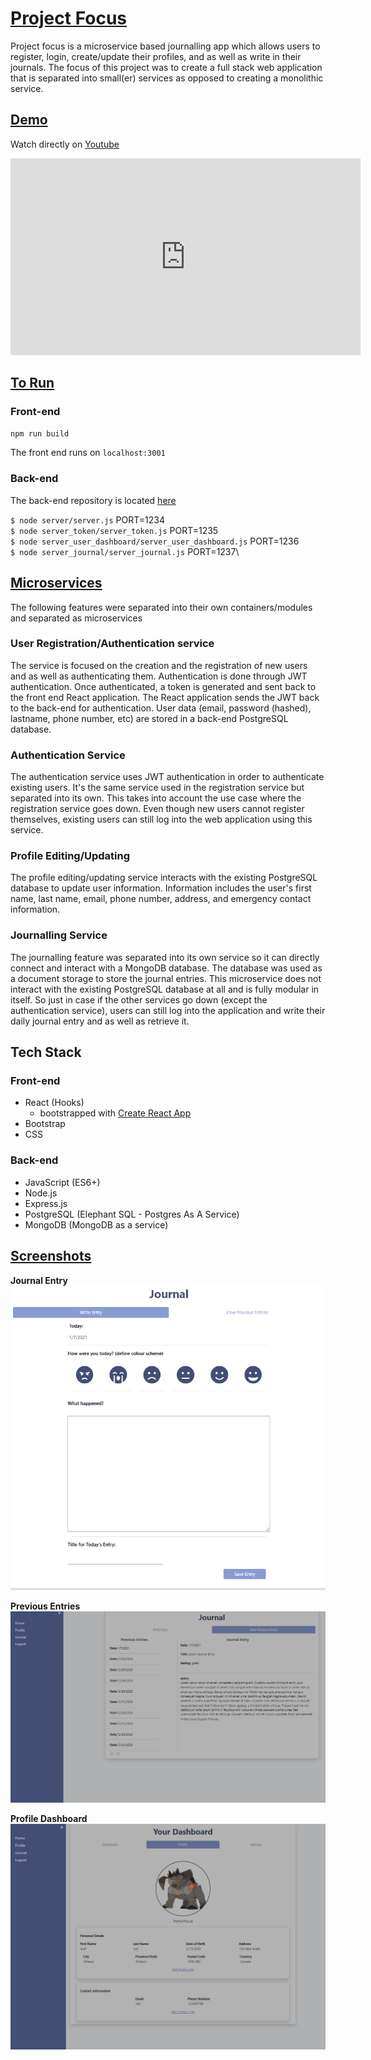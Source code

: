 # <u>Project Focus</u>
Project focus is a microservice based journalling app which allows users to register, login, create/update their profiles, and as well as write in their journals. The focus of this project was to create a full stack web application that is separated into small(er) services as opposed to creating a monolithic service.

## <u>Demo</u>
Watch directly on [Youtube](https://www.youtube.com/watch?v=a1uEq9twGnA)

<iframe width="560" height="315" src="https://www.youtube.com/embed/a1uEq9twGnA" frameborder="0" allow="accelerometer; autoplay; clipboard-write; encrypted-media; gyroscope; picture-in-picture" allowfullscreen></iframe>

## <u>To Run</u>
### Front-end
`npm run build`

The front end runs on `localhost:3001`


### Back-end
The back-end repository is located [here](https://github.com/andrewh-code/focus-scarlet-frostbite)

`$ node server/server.js` PORT=1234\
`$ node server_token/server_token.js` PORT=1235\
`$ node server_user_dashboard/server_user_dashboard.js` PORT=1236\
`$ node server_journal/server_journal.js` PORT=1237\


## <u>Microservices</u>
The following features were separated into their own containers/modules and separated as microservices

### User Registration/Authentication service
The service is focused on the creation and the registration of new users and as well as authenticating them. Authentication is done through JWT authentication. Once authenticated, a token is generated and sent back to the front end React application. The React application sends the JWT back to the back-end for authentication. User data (email, password (hashed), lastname, phone number, etc) are stored in a back-end PostgreSQL database.

### Authentication Service
The authentication service uses JWT authentication in order to authenticate existing users. It's the same service used in the registration service but separated into its own. This takes into account the use case where the registration service goes down. Even though new users cannot register themselves, existing users can still log into the web application using this service.

### Profile Editing/Updating
The profile editing/updating service interacts with the existing PostgreSQL database to update user information. Information includes the user's first name, last name, email, phone number, address, and emergency contact information.

### Journalling Service
The journalling feature was separated into its own service so it can directly connect and interact with a MongoDB database. The database was used as a document storage to store the journal entries. This microservice does not interact with the existing PostgreSQL database at all and is fully modular in itself. So just in case if the other services go down (except the authentication service), users can still log into the application and write their daily journal entry and as well as retrieve it.



## Tech Stack

### Front-end
- React (Hooks)
    - bootstrapped with [Create React App](https://github.com/facebook/create-react-app)
- Bootstrap
- CSS

### Back-end
- JavaScript (ES6+)
- Node.js
- Express.js
- PostgreSQL (Elephant SQL - Postgres As A Service)
- MongoDB (MongoDB as a service)


## <u>Screenshots</u>

__Journal Entry__
![Journal Entry](screenshots/journal_entry.png)

__Previous Entries__
![Prevoius Entries](screenshots/previous_entries.png)

__Profile Dashboard__
![Profile Dashboard](screenshots/profile_dashboard.png)

